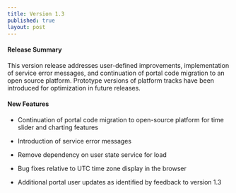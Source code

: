 ```yaml
---
title: Version 1.3
published: true
layout: post
---
```


#### Release Summary

This version release addresses user-defined improvements, implementation of service error messages, and continuation of portal code migration to an open source platform. Prototype versions of platform tracks have been introduced for optimization in future releases.

#### New Features

* Continuation of portal code migration to open-source platform for time slider and charting features

* Introduction of service error messages

* Remove dependency on user state service for load

* Bug fixes relative to UTC time zone display in the browser

* Additional portal user updates as identified by feedback to version 1.3


